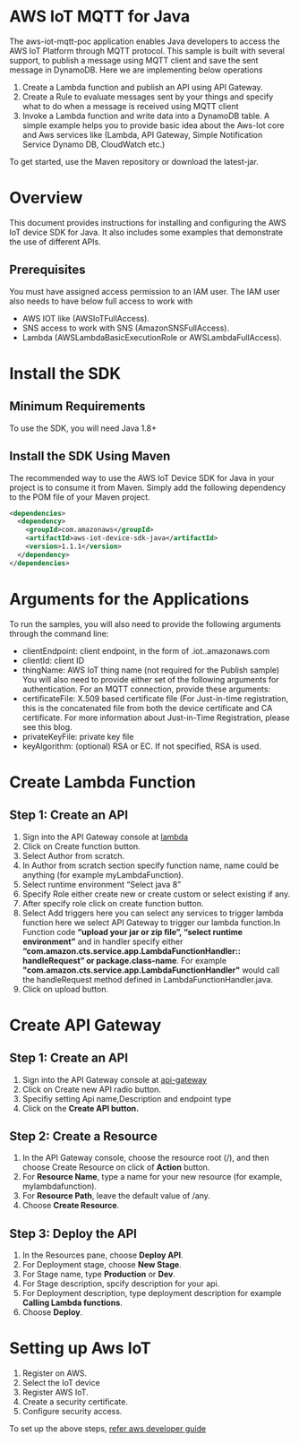 # AWS IoT MQTT for Java
The aws-iot-mqtt-poc application enables Java developers to access the AWS IoT Platform through MQTT protocol. This sample is built with several support, to publish a message using MQTT client and save the sent message in DynamoDB.
Here we are implementing below operations 
1.	Create a Lambda function and publish an API using API Gateway.
2.	Create a Rule to evaluate messages sent by your things and specify what to do when a message is received using MQTT client
3.	Invoke a Lambda function and write data into a DynamoDB table. 
A simple example helps you to provide basic idea about the Aws-Iot core and Aws services like (Lambda, API Gateway, Simple Notification Service Dynamo DB, CloudWatch etc.)

To get started, use the Maven repository or download the latest-jar.

# Overview
This document provides instructions for installing and configuring the AWS IoT device SDK for Java. It also includes some examples that demonstrate the use of different APIs.

## Prerequisites
You must have assigned access permission to an IAM user. The IAM user also needs to have below full access to work with
* AWS IOT like (AWSIoTFullAccess).
* SNS access to work with SNS (AmazonSNSFullAccess).
* Lambda (AWSLambdaBasicExecutionRole or AWSLambdaFullAccess).

# Install the SDK
## Minimum Requirements
To use the SDK, you will need Java 1.8+
##  Install the SDK Using Maven
The recommended way to use the AWS IoT Device SDK for Java in your project is to consume it from Maven. Simply add the following dependency to the POM file of your Maven project.
``` xml
<dependencies>
  <dependency>
    <groupId>com.amazonaws</groupId>
    <artifactId>aws-iot-device-sdk-java</artifactId>
    <version>1.1.1</version>
  </dependency>
</dependencies>
```
# Arguments for the Applications
To run the samples, you will also need to provide the following arguments through the command line:
* clientEndpoint: client endpoint, in the form of <prefix>.iot.<region>.amazonaws.com
* clientId: client ID
* thingName: AWS IoT thing name (not required for the Publish sample)
You will also need to provide either set of the following arguments for authentication. For an MQTT connection, provide these arguments:
* certificateFile: X.509 based certificate file (For Just-in-time registration, this is the concatenated file from both the device certificate and CA certificate. For more information about Just-in-Time Registration, please see this blog.
* privateKeyFile: private key file
* keyAlgorithm: (optional) RSA or EC. If not specified, RSA is used.
  
# Create Lambda Function

##  Step 1: Create an API

1.	Sign into the API Gateway console at [lambda](https://console.aws.amazon.com/lambda)
2.	Click on Create function button.
3.	Select Author from scratch.
4.	In Author from scratch section specify function name, name could be anything (for example myLambdaFunction).
5.	Select runtime environment “Select java 8”
6.	Specify Role either create new or create custom or select existing if any.
7.	After specify role click on create function button.
8.	Select Add triggers here you can select any services to trigger lambda function here we select API Gateway to trigger our lambda function.In Function code **“upload your jar or zip file”, “select runtime environment”** and in handler specify either **“com.amazon.cts.service.app.LambdaFunctionHandler:: handleRequest” or package.class-name**. For example
**"com.amazon.cts.service.app.LambdaFunctionHandler"** would call the handleRequest method defined in LambdaFunctionHandler.java.
9.	Click on upload button.

# Create API Gateway
##  Step 1: Create an API
1.	Sign into the API Gateway console at [api-gateway](https://console.aws.amazon.com/apigateway)
2.	Click on Create new API radio button.
3.	Specifiy setting Api name,Description and endpoint type 
4.	Click on the **Create API button.**

##  Step 2: Create a Resource
1.	In the API Gateway console, choose the resource root (/), and then choose Create Resource on click of **Action** button.
2.	For **Resource Name**, type a name for your new resource (for example, mylambdafunction).
3.	For **Resource Path**, leave the default value of /any.
4.	Choose **Create Resource**.

##  Step 3: Deploy the API
1.	In the Resources pane, choose **Deploy API**.
2.	For Deployment stage, choose **New Stage**.
3.	For Stage name, type **Production** or **Dev**.
4.	For Stage description, spcify description for your api.
5.	For Deployment description, type deployment description for example **Calling Lambda functions**.
6.	Choose **Deploy**.

# Setting up Aws IoT
1.	Register on AWS.
2.	Select the IoT device 
3.	Register AWS IoT.
4.	Create a security certificate.
5.	Configure security access.

To set up the above steps, [refer aws developer guide](https://docs.aws.amazon.com/iot/latest/developerguide/iot-console-signin.html)

